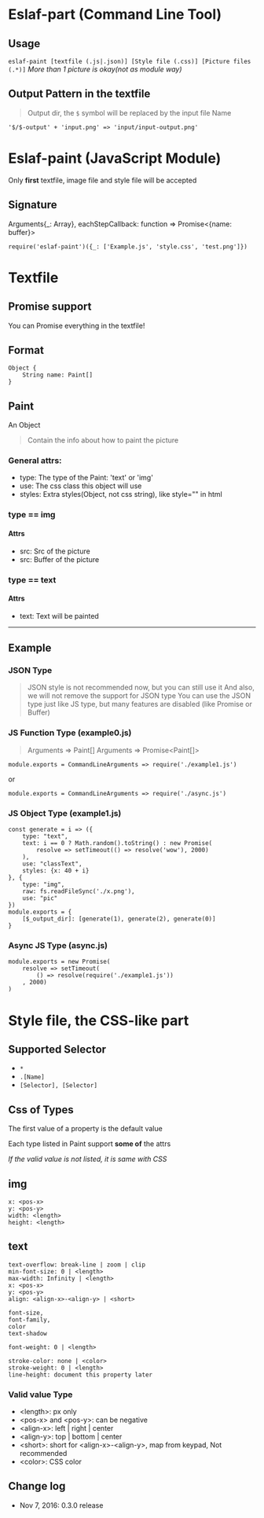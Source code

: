 # Eslaf-part (Command Line Tool)
## Usage
``` eslaf-paint [textfile (.js|.json)] [Style file (.css)] [Picture files (.*)] ```
*More than 1 picture is okay(not as module way)*
## Output Pattern in the textfile
> Output dir, the `$` symbol will be replaced by the input file Name
```
'$/$-output' + 'input.png' => 'input/input-output.png'
```

# Eslaf-paint (JavaScript Module)
Only **first** textfile, image file and style file will be accepted
## Signature
Arguments{_: Array}, eachStepCallback: function => Promise<{name: buffer}>

``` JS
require('eslaf-paint')({_: ['Example.js', 'style.css', 'test.png']})
```

# Textfile
## Promise support
You can Promise everything in the textfile!
## Format
```
Object {
    String name: Paint[] 
}
```

## Paint
An Object
> Contain the info about how to paint the picture

### General attrs:
- type: The type of the Paint: 'text' or 'img' 
- use: The css class this object will use
- styles: Extra styles(Object, not css string), like style="" in html


### type == img
#### Attrs
- src: Src of the picture
- src: Buffer of the picture

### type == text
#### Attrs
- text: Text will be painted
---------------------------------------
## Example
### JSON Type
> JSON style is not recommended now, but you can still use it
  And also, we will not remove the support for JSON type
  You can use the JSON type just like JS type, but many features are disabled (like Promise or Buffer)

### JS Function Type (example0.js)
> Arguments => Paint[]
> Arguments => Promise<Paint[]>
```JS
module.exports = CommandLineArguments => require('./example1.js')
```
or
```JS
module.exports = CommandLineArguments => require('./async.js')
```
### JS Object Type (example1.js)
```JS
const generate = i => ({
    type: "text",
    text: i == 0 ? Math.random().toString() : new Promise(
        resolve => setTimeout(() => resolve('wow'), 2000)
    ),
    use: "classText",
    styles: {x: 40 + i}
}, {
    type: "img",
    raw: fs.readFileSync('./x.png'),
    use: "pic"
})
module.exports = {
    [$_output_dir]: [generate(1), generate(2), generate(0)]
}
```
### Async JS Type (async.js)
```JS
module.exports = new Promise(
    resolve => setTimeout(
        () => resolve(require('./example1.js'))
    , 2000)
)
```

# Style file, the CSS-like part
## Supported Selector
- `*`
- `.[Name]`
- `[Selector], [Selector]` 

## Css of Types
The first value of a property is the default value

Each type listed in Paint support **some of** the attrs

*If the valid value is not listed, it is same with CSS* 

## img
```
x: <pos-x>
y: <pos-y>
width: <length>
height: <length>
```

## text
```
text-overflow: break-line | zoom | clip
min-font-size: 0 | <length>
max-width: Infinity | <length>
x: <pos-x>
y: <pos-y>
align: <align-x>-<align-y> | <short>

font-size,
font-family,
color
text-shadow

font-weight: 0 | <length>

stroke-color: none | <color>
stroke-weight: 0 | <length>
line-height: document this property later
```

### Valid value Type
- \<length>: px only
- \<pos-x> and \<pos-y>: can be negative
- \<align-x>: left | right | center
- \<align-y>: top | bottom | center
- \<short>: short for \<align-x>-\<align-y>, map from keypad, Not recommended
- \<color>: CSS color

## Change log
- Nov 7, 2016: 0.3.0 release